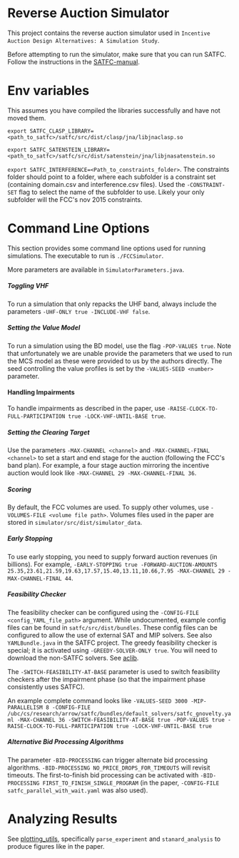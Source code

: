 # Reverse Auction Simulator

This project contains the reverse auction simulator used in `Incentive Auction Design Alternatives: A Simulation Study`. 

Before attempting to run the simulator, make sure that you can run SATFC. Follow the instructions in the [SATFC-manual](satfc/src/dist/SATFC-manual.pdf).

# Env variables
This assumes you have compiled the libraries successfully and have not moved them.

`export SATFC_CLASP_LIBRARY=<path_to_satfc>/satfc/src/dist/clasp/jna/libjnaclasp.so`

`export SATFC_SATENSTEIN_LIBRARY=<path_to_satfc>/satfc/src/dist/satenstein/jna/libjnasatenstein.so`

`export SATFC_INTERFERENCE=<Path_to_constraints_folder>`. The constraints folder should point to a folder, where each subfolder is a constraint set (containing domain.csv and interference.csv files). Used the `-CONSTRAINT-SET` flag to select the name of the subfolder to use. Likely your only subfolder will the FCC's nov 2015 constraints.

# Command Line Options

This section provides some command line options used for running simulations. The executable to run is `./FCCSimulator`.

More parameters are available in `SimulatorParameters.java`.

##### Toggling VHF

To run a simulation that only repacks the UHF band, always include the parameters `-UHF-ONLY true -INCLUDE-VHF false`.

##### Setting the Value Model
 
To run a simulation using the BD model, use the flag `-POP-VALUES true`. Note that unfortunately we are unable provide the parameters that we used to run the MCS model as these were provided to us by the authors directly. The seed controlling the value profiles is set by the `-VALUES-SEED <number>` parameter.

#### Handling Impairments

To handle impairments as described in the paper, use `-RAISE-CLOCK-TO-FULL-PARTICIPATION true -LOCK-VHF-UNTIL-BASE true`. 

##### Setting the Clearing Target

Use the parameters `-MAX-CHANNEL <channel>` and `-MAX-CHANNEL-FINAL <channel>` to set a start and end stage for the auction (following the FCC's band plan). For example, a four stage auction mirroring the incentive auction would look like `-MAX-CHANNEL 29 -MAX-CHANNEL-FINAL 36`.

##### Scoring

By default, the FCC volumes are used. To supply other volumes, use  `-VOLUMES-FILE <volume file path>`. Volumes files used in the paper are stored in `simulator/src/dist/simulator_data`. 

##### Early Stopping

To use early stopping, you need to supply forward auction revenues (in billions). For example, `-EARLY-STOPPING true -FORWARD-AUCTION-AMOUNTS 25.35,23.61,21.59,19.63,17.57,15.40,13.11,10.66,7.95 -MAX-CHANNEL 29 -MAX-CHANNEL-FINAL 44`.

##### Feasibility Checker

The feasibility checker can be configured using the `-CONFIG-FILE <config_YAML_file_path>` argument. While undocumented, example config files can be found in `satfc/src/dist/bundles`. These config files can be configured to allow the use of external SAT and MIP solvers. See also `YAMLBundle.java` in the SATFC project. The greedy feasibility checker is special; it is activated using `-GREEDY-SOLVER-ONLY true`. You will need to download the non-SATFC solvers. See [aclib](http://aclib.net/).

The `-SWITCH-FEASIBILITY-AT-BASE` parameter is used to switch feasibility checkers after the impairment phase (so that the impairment phase consistently uses SATFC).

An example complete command looks like `-VALUES-SEED 3000 -MIP-PARALLELISM 8 -CONFIG-FILE /ubc/cs/research/arrow/satfc/bundles/default_solvers/satfc_gnovelty.yaml -MAX-CHANNEL 36 -SWITCH-FEASIBILITY-AT-BASE true -POP-VALUES true -RAISE-CLOCK-TO-FULL-PARTICIPATION true -LOCK-VHF-UNTIL-BASE true`

##### Alternative Bid Processing Algorithms

The parameter `-BID-PROCESSING` can trigger alternate bid processing algorithms. `-BID-PROCESSING NO_PRICE_DROPS_FOR_TIMEOUTS` will revisit timeouts.  The first-to-finish bid processing can be activated with `-BID-PROCESSING FIRST_TO_FINISH_SINGLE_PROGRAM` (in the paper, `-CONFIG-FILE satfc_parallel_with_wait.yaml` was also used).

# Analyzing Results

See [plotting_utils](https://github.com/newmanne/SATFC/blob/development/simulator/src/dist/scripts/plotting_utils.py), specifically `parse_experiment` and `stanard_analysis` to produce figures like in the paper.
